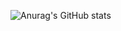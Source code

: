 ![Anurag's GitHub stats](https://github-readme-stats.vercel.app/api?username=andrecollar&show_icons=true&theme=highcontrast&count_private=true&https://github-readme-stats.vercel.app/api/pin/?username=andrecollar&repo=github-readme-stats&https://github.com/andrecollar/github-readme-stats)

